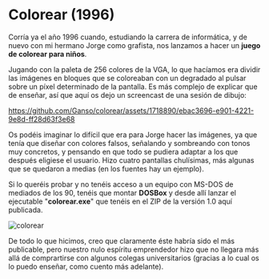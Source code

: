 # Colorear (1996)

Corría ya el año 1996 cuando, estudiando la carrera de informática, y de nuevo con mi hermano Jorge como grafista, nos lanzamos a hacer un **juego de colorear para niños**.

Jugando con la paleta de 256 colores de la VGA, lo que hacíamos era dividir las imágenes en bloques que se coloreaban con un degradado al pulsar sobre un píxel determinado de la pantalla. Es más complejo de explicar que de enseñar, así que aquí os dejo un screencast de una sesión de dibujo:

https://github.com/Ganso/colorear/assets/1718890/ebac3696-e901-4221-9e8d-ff28d63f3e68

Os podéis imaginar lo difícil que era para Jorge hacer las imágenes, ya que tenía que diseñar con colores falsos, señalando y sombreando con tonos muy concretos, y pensando en que todo se pudiera adaptar a los que después eligiese el usuario. Hizo cuatro pantallas chulísimas, más algunas que se quedaron a medias (en los fuentes hay un ejemplo).

Si lo queréis probar y no tenéis acceso a un equipo con MS-DOS de mediados de los 90, tenéis que montar **DOSBox** y desde allí lanzar el ejecutable "**colorear.exe**" que tenéis en el ZIP de la versión 1.0 aquí publicada.

![colorear](https://github.com/Ganso/colorear/assets/1718890/c24fc821-625f-42ed-8be6-35db5b8895dc)

De todo lo que hicimos, creo que claramente éste habría sido el más publicable, pero nuestro nulo espíritu emprendedor hizo que no llegara más allá de comprartirse con algunos colegas universitarios (gracias a lo cual os lo puedo enseñar, como cuento más adelante).
